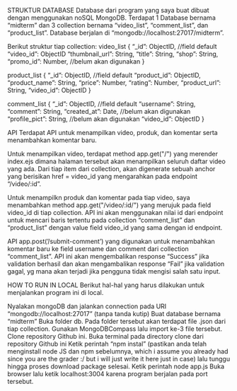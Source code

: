 STRUKTUR DATABASE
Database dari program yang saya buat dibuat dengan menggunakan noSQL MongoDB. Terdapat 1 Database bernama “midterm” dan 3 collection bernama “video_list”, “comment_list”, dan “product_list”. Database berjalan di “mongodb://localhost:27017/midterm”.

Berikut struktur tiap collection:
video_list
{
“_id”: ObjectID, //field default
“video_id”: ObjectID
“thumbnail_url”: String,
“title”: String,
“shop”: String,
“promo_id”: Number, //belum akan digunakan
}

product_list
{
“_id”: ObjectID, //field default
“product_id”: ObjectID,
“product_name”: String,
“price”: Number,
“rating”: Number,
“product_url”: String,
“video_id”: ObjectID
}

comment_list
{
“_id”: ObjectID, //field default
“username”: String,
“comment”: String,
“created_at”: Date, //belum akan digunakan
“profile_pict”: String, //belum akan digunakan
“video_id”: ObjectID
}

API
Terdapat API untuk menampilkan video, produk, dan komentar serta menambahkan komentar baru.

Untuk menampilkan video, terdapat method app.get("/") yang merender index.ejs dimana halaman tersebut akan menampilkan seluruh daftar video yang ada. Dari tiap item dari collection, akan digenerate sebuah anchor yang berisikan href = video_id yang mengarahkan pada endpoint “/video/:id”.

Untuk menampilkn produk dan komentar pada tiap video, saya menambahkan method app.get("/video/:id/") yang merujuk pada field video_id di tiap collection. API ini akan menggunakan nilai id dari endpoint untuk mencari baris tertentu pada collection “comment_list” dan “product_list” dengan value field video_id yang sama dengan id endpoint.

API app.post(’/submit-comment’) yang digunakan untuk menambahkan komentar baru ke field username dan comment dari collection “comment_list”. API ini akan mengembalikan response “Success” jika validation berhasil dan akan mengambalikan response “Fail” jika validation gagal, yg mana akan terjadi jika pengguna tidak mengisi salah satu input.

HOW TO RUN IN LOCAL
Berikut hal-hal yang harus dilakukan untuk menjalankan program ini di local.

Nyalakan mongoDB dan jalankan connection pada URI “mongodb://localhost:27017” (tanpa tanda kutip)
Buat database bernama “midterm”
Buka folder db. Pada folder tersebut akan terdapat file .json dari tiap collection. Gunakan MongoDBCompass lalu import ke-3 file tersebut.
Clone repository Github ini.
Buka terminal pada directory clone dari repository Github ini
Ketik perintah “npm instal” (pastikan anda telah menginstall node JS dan npm sebelumnya, which i assume you already had since you are the grader :/ but i will just write it here just in case) lalu tunggu hingga proses download package selesai.
Ketik perintah node app.js
Buka browser lalu ketik localhost:3004 karena program berjalan pada port tersebut.
